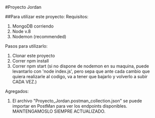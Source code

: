 #Proyecto Jordan

##Para utilizar este proyecto:
Requisitos:
1) MongoDB corriendo
2) Node v.8
3) Nodemon (recommended)

Pasos para utilizarlo:
1) Clonar este proyecto
2) Correr npm install
3) Correr npm start (si no dispone de nodemon en su maquina, puede levantarlo con 'node index.js', pero sepa que ante cada cambio que quiera realizarle al codigo, va a tener que bajarlo y volverlo a subir CADA VEZ.)

Agregados:
1) El archivo "Proyecto_Jordan.postman_collection.json" se puede importar en PostMan para ver los endpoints disponibles. 
MANTENGAMOSLO SIEMPRE ACTUALIZADO.
